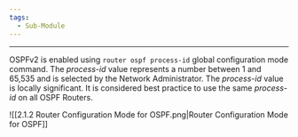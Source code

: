 ```yaml
---
tags:
  - Sub-Module
---
```


---
OSPFv2 is enabled using `router ospf process-id` global configuration mode command.
The *process-id* value represents a number  between 1 and 65,535 and is selected by the Network Administrator.
The *process-id* value is locally significant.
It is considered best practice to use the same *process-id* on all OSPF Routers.

![[2.1.2 Router Configuration Mode for OSPF.png|Router Configuration Mode for OSPF]]